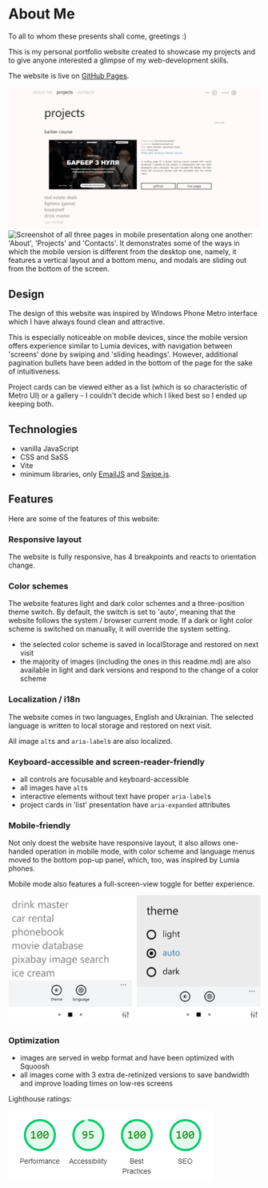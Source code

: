 # About Me

To all to whom these presents shall come, greetings :)

This is my personal portfolio website created to showcase my projects and to give anyone interested a glimpse of my web-development skills.

The website is live on [GitHub Pages](https://dev0652.github.io/about/).

<picture>
  <source media="(max-width: 767px) and (prefers-color-scheme: light)" srcset="./src/images/readme/mobile/screenshot_light.webp">

   <source media="(max-width: 767px) and (prefers-color-scheme: dark)" srcset="./src/images/readme/mobile/screenshot_dark.webp 2x">

   <source media="(prefers-color-scheme: light)" srcset="./src/images/readme/desktop/screenshot_light_1x.webp 1x, ./src/images/readme/desktop/screenshot_light_2x.webp 2x">

   <source media="(prefers-color-scheme: dark)" srcset="./src/images/readme/desktop/screenshot_dark_1x.webp 1x, ./src/images/readme/desktop/screenshot_dark_2x.webp 2x">

  <img alt="A screenshot of my website's Projects page with the project gallery in list presentation. The first project card is expanded, revealing the live page screenshot, project description and links to its GitHub page and live page." src="./src/images/readme/desktop/screenshot_light_2x.webp">
</picture>

<picture>

   <source media="(prefers-color-scheme: light)" srcset="./src/images/readme/desktop/screenshot_mobile_light_1x.webp 1x, ./src/images/readme/desktop/screenshot_mobile_light_2x.webp 2x">

   <source media="(prefers-color-scheme: dark)" srcset="./src/images/readme/desktop/screenshot_mobile_dark_1x.webp 1x, ./src/images/readme/desktop/screenshot_mobile_dark_2x.webp 2x">

  <img alt="Screenshot of all three pages in mobile presentation along one another: 'About', 'Projects' and 'Contacts'. It demonstrates some of the ways in which the mobile version is different from the desktop one, namely, it features a vertical layout and a bottom menu, and modals are sliding out from the bottom of the screen." src="">
</picture>

## Design

The design of this website was inspired by Windows Phone Metro interface which I have always found clean and attractive.

This is especially noticeable on mobile devices, since the mobile version offers experience similar to Lumia devices, with navigation between 'screens' done by swiping and 'sliding headings'. However, additional pagination bullets have been added in the bottom of the page for the sake of intuitiveness.

Project cards can be viewed either as a list (which is so characteristic of Metro UI) or a gallery - I couldn't decide which I liked best so I ended up keeping both.

## Technologies

- vanilla JavaScript
- CSS and SaSS
- Vite
- minimum libraries, only [EmailJS](https://www.emailjs.com/) and [Swipe.js](https://github.com/lyfeyaj/swipe).

## Features

Here are some of the features of this website:

### Responsive layout

The website is fully responsive, has 4 breakpoints and reacts to orientation change.

### Color schemes

The website features light and dark color schemes and a three-position theme switch. By default, the switch is set to 'auto', meaning that the website follows the system / browser current mode. If a dark or light color scheme is switched on manually, it will override the system setting.

- the selected color scheme is saved in localStorage and restored on next visit
- the majority of images (including the ones in this readme.md) are also available in light and dark versions and respond to the change of a color scheme

### Localization / i18n

The website comes in two languages, English and Ukrainian. The selected language is written to local storage and restored on next visit.

All image `alt`s and `aria-label`s are also localized.

### Keyboard-accessible and screen-reader-friendly

- all controls are focusable and keyboard-accessible
- all images have `alt`s
- interactive elements without text have proper `aria-label`s
- project cards in 'list' presentation have `aria-expanded` attributes

### Mobile-friendly

Not only doest the website have responsive layout, it also allows one-handed operation in mobile mode, with color scheme and language menus moved to the bottom pop-up panel, which, too, was inspired by Lumia phones.

Mobile mode also features a full-screen-view toggle for better experience.

<picture>

   <source media="(prefers-color-scheme: light)" srcset="./src/images/readme/mobile-menu/mobile-menu_light_1x.webp 1x, ./src/images/readme/mobile-menu/mobile-menu_light_2x.webp 2x">

   <source media="(prefers-color-scheme: dark)" srcset="./src/images/readme/mobile-menu/mobile-menu_dark_1x.webp 1x, ./src/images/readme/mobile-menu/mobile-menu_dark_2x.webp 2x">

  <img alt="A screenshot of my website's Projects page with the project gallery in list presentation. The first project card is expanded, revealing the live page screenshot, project description and links to its GitHub page and live page." src="./src/images/readme/mobile-menu/mobile-menu_light_2x.webp">
</picture>

### Optimization

- images are served in webp format and have been optimized with Squoosh
- all images come with 3 extra de-retinized versions to save bandwidth and improve loading times on low-res screens

Lighthouse ratings:

<picture>
  <source media="(prefers-color-scheme: light)" srcset="./src/images/readme/lighthouse/lighthouse_light.webp">

   <source media="(prefers-color-scheme: dark)" srcset="./src/images/readme/lighthouse/lighthouse_dark.webp">

  <img alt="A screenshot of my website's Lighthouse report with the following ratings: Performance: 100, Accessibility: 95, Best Practices: 100, SEO: 100." src="./src/images/readme/lighthouse/lighthouse_light.webp">
</picture>
